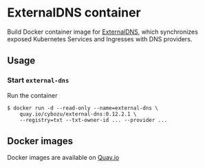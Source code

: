 ExternalDNS container
=====================

Build Docker container image for [ExternalDNS][], which synchronizes exposed Kubernetes Services and Ingresses with DNS providers.


Usage
-----

### Start `external-dns`

Run the container

```console
$ docker run -d --read-only --name=external-dns \
    quay.io/cybozu/external-dns:0.12.2.1 \
    --registry=txt --txt-owner-id ... --provider ...
```

[ExternalDNS]: https://github.com/kubernetes-incubator/external-dns/

Docker images
-------------

Docker images are available on [Quay.io](https://quay.io/repository/cybozu/external-dns)
